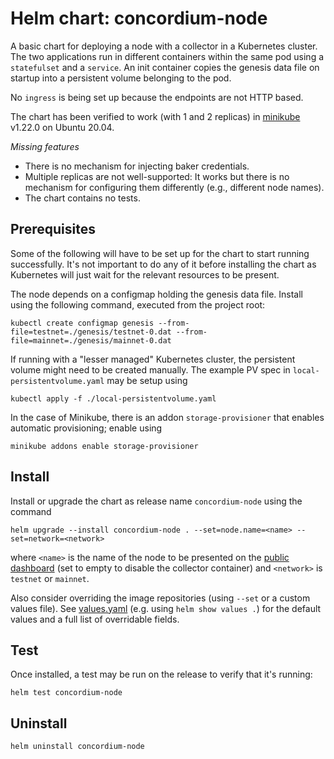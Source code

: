 # Helm chart: concordium-node

A basic chart for deploying a node with a collector in a Kubernetes cluster.
The two applications run in different containers within the same pod using a `statefulset` and a `service`.
An init container copies the genesis data file on startup into a persistent volume belonging to the pod.

No `ingress` is being set up because the endpoints are not HTTP based.

The chart has been verified to work (with 1 and 2 replicas) in [minikube](https://minikube.sigs.k8s.io/docs/) v1.22.0 on Ubuntu 20.04.

*Missing features*

- There is no mechanism for injecting baker credentials.
- Multiple replicas are not well-supported:
  It works but there is no mechanism for configuring them differently
  (e.g., different node names).
- The chart contains no tests.

## Prerequisites

Some of the following will have to be set up for the chart to start running successfully.
It's not important to do any of it before installing the chart
as Kubernetes will just wait for the relevant resources to be present.

The node depends on a configmap holding the genesis data file.
Install using the following command, executed from the project root:

```shell
kubectl create configmap genesis --from-file=testnet=./genesis/testnet-0.dat --from-file=mainnet=./genesis/mainnet-0.dat
```

If running with a "lesser managed" Kubernetes cluster, the persistent volume might need to be created manually.
The example PV spec in `local-persistentvolume.yaml` may be setup using

```shell
kubectl apply -f ./local-persistentvolume.yaml
```

In the case of Minikube, there is an addon `storage-provisioner` that enables automatic provisioning; enable using

```shell
minikube addons enable storage-provisioner
```

## Install

Install or upgrade the chart as release name `concordium-node` using the command

```shell
helm upgrade --install concordium-node . --set=node.name=<name> --set=network=<network>
```

where `<name>` is the name of the node to be presented on the
[public dashboard](https://dashboard.mainnet.concordium.software/)
(set to empty to disable the collector container)
and `<network>` is `testnet` or `mainnet`.

Also consider overriding the image repositories (using `--set` or a custom values file).
See [values.yaml](./values.yaml) (e.g. using `helm show values .`)
for the default values and a full list of overridable fields.

## Test

Once installed, a test may be run on the release to verify that it's running:

```shell
helm test concordium-node
```

## Uninstall

```shell
helm uninstall concordium-node
```
